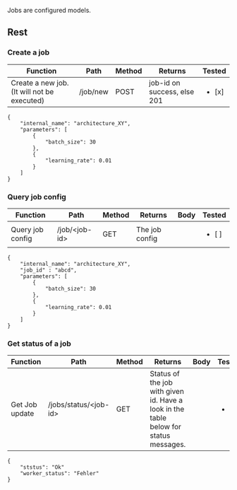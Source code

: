 Jobs are configured models.

## Rest
### Create a job

| Function                                    | Path     | Method | Returns                     | Tested                 |
|---------------------------------------------|----------|--------|-----------------------------|------------------------|
| Create a new job. (It will not be executed) | /job/new | POST   | job-id on success, else 201 | <ul><li>[x] </li></ul> |

```
{
    "internal_name": "architecture_XY",
    "parameters": [
        {
            "batch_size": 30
        },
        {
            "learning_rate": 0.01
        }
    ]
}
```

### Query job config
| Function         | Path        | Method | Returns        | Body | Tested                 |
|------------------|-------------|--------|----------------|------|------------------------|
| Query job config | /job/\<job-id\> | GET    | The job config |      | <ul><li>[ ] </li></ul> |

```
{
    "internal_name": "architecture_XY", 
    "job_id" : "abcd",
    "parameters": [
        {
            "batch_size": 30
        },
        {
            "learning_rate": 0.01
        }
    ]
}
```

### Get status of a job
| Function       | Path                    | Method | Returns                                                                              | Body | Tested                 |
|----------------|-------------------------|--------|--------------------------------------------------------------------------------------|------|------------------------|
| Get Job update | /jobs/status/\<job-id\> | GET| Status of the job with given id. Have a look in the table below for status messages. |      | <ul><li>[x] </li></ul> |

```
{
    "ststus": "Ok"
    "worker_status": "Fehler"
}
```